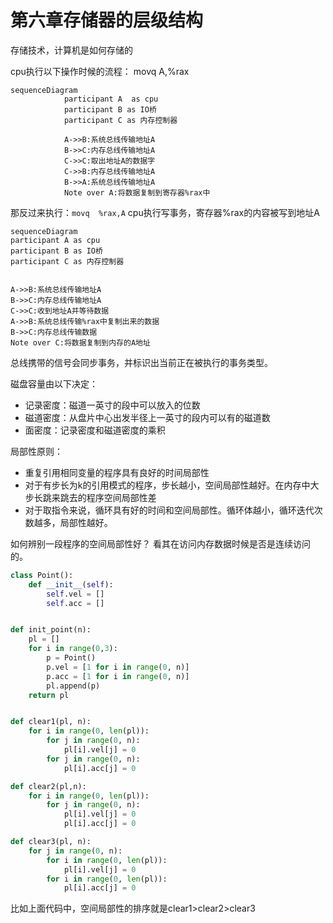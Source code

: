 # 第六章存储器的层级结构
存储技术，计算机是如何存储的

cpu执行以下操作时候的流程：
movq A,%rax

```mermaid
sequenceDiagram
            participant A  as cpu
            participant B as IO桥
            participant C as 内存控制器

            A->>B:系统总线传输地址A
            B->>C:内存总线传输地址A
            C->>C:取出地址A的数据字
            C->>B:内存总线传输地址A
            B->>A:系统总线传输地址A
            Note over A:将数据复制到寄存器%rax中
```

那反过来执行：`movq  %rax,A`
cpu执行写事务，寄存器%rax的内容被写到地址A
```mermaid
sequenceDiagram
participant A as cpu
participant B as IO桥
participant C as 内存控制器


A->>B:系统总线传输地址A
B->>C:内存总线传输地址A
C->>C:收到地址A并等待数据
A->>B:系统总线传输%rax中复制出来的数据
B->>C:内存总线传输数据
Note over C:将数据复制到内存的A地址
```

总线携带的信号会同步事务，并标识出当前正在被执行的事务类型。



磁盘容量由以下决定：

-  记录密度：磁道一英寸的段中可以放入的位数
-  磁道密度：从盘片中心出发半径上一英寸的段内可以有的磁道数
-  面密度：记录密度和磁道密度的乘积




局部性原则：

- 重复引用相同变量的程序具有良好的时间局部性
- 对于有步长为k的引用模式的程序，步长越小，空间局部性越好。在内存中大步长跳来跳去的程序空间局部性差
- 对于取指令来说，循环具有好的时间和空间局部性。循环体越小，循环迭代次数越多，局部性越好。

如何辨别一段程序的空间局部性好？
看其在访问内存数据时候是否是连续访问的。

```python
class Point():
    def __init__(self):
        self.vel = []
        self.acc = []


def init_point(n):
    pl = []
    for i in range(0,3):
        p = Point()
        p.vel = [1 for i in range(0, n)]
        p.acc = [1 for i in range(0, n)]
        pl.append(p)
    return pl


def clear1(pl, n):
    for i in range(0, len(pl)):
        for j in range(0, n):
            pl[i].vel[j] = 0
        for j in range(0, n):
            pl[i].acc[j] = 0

def clear2(pl,n):
    for i in range(0, len(pl)):
        for j in range(0, n):
            pl[i].vel[j] = 0
            pl[i].acc[j] = 0

def clear3(pl, n):
    for j in range(0, n):
        for i in range(0, len(pl)):
            pl[i].vel[j] = 0
        for i in range(0, len(pl)):
            pl[i].acc[j] = 0

```

比如上面代码中，空间局部性的排序就是clear1>clear2>clear3